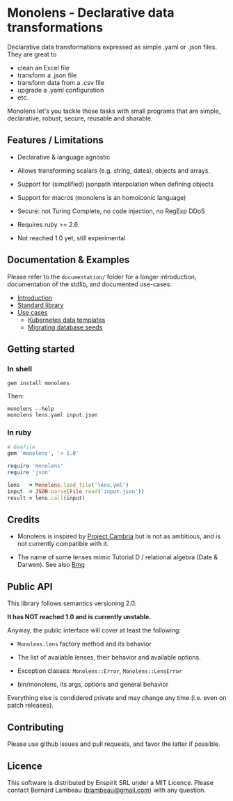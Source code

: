 # Monolens - Declarative data transformations

Declarative data transformations expressed as simple .yaml or
.json files. They are great to

- clean an Excel file
- transform a .json file
- transform data from a .csv file
- upgrade a .yaml configuration
- etc.

Monolens let's you tackle those tasks with small programs that are
simple, declarative, robust, secure, reusable and sharable.

## Features / Limitations

* Declarative & language agnostic
* Allows transforming scalars (e.g. string, dates), objects and arrays.
* Support for (simplified) jsonpath interpolation when defining objects
* Support for macros (monolens is an homoiconic language)
* Secure: not Turing Complete, no code injection, no RegExp DDoS

* Requires ruby >= 2.6
* Not reached 1.0 yet, still experimental

## Documentation & Examples

Please refer to the `documentation/` folder for a longer introduction,
documentation of the stdlib, and documented use-cases:

- [Introduction](./documentation/1-introduction.md)
- [Standard library](./documentation/stdlib)
- [Use cases](./documentation/use-cases)
  - [Kubernetes data templates](./documentation/use-cases/data-templates/)
  - [Migrating database seeds](./documentation/use-cases/data-transformation/)

## Getting started

### In shell

```
gem install monolens
```

Then:

```shell
monolens --help
monolens lens.yaml input.json
```

### In ruby

```ruby
# Gemfile
gem 'monolens', '< 1.0'
```

```ruby
require 'monolens'
require 'json'

lens   = Monolens.load_file('lens.yml')
input  = JSON.parse(File.read('input.json'))
result = lens.call(input)
```

## Credits

* Monolens is inspired by [Project Cambria](https://www.inkandswitch.com/cambria/)
but is not as ambitious, and is not currently compatible with it.

* The name of some lenses mimic Tutorial D / relational algebra (Date & Darwen).
  See also [Bmg](https://github.com/enspirit/bmg)

## Public API

This library follows semantics versioning 2.0.

**It has NOT reached 1.0 and is currently unstable.**

Anyway, the public interface will cover at least the following:

* `Monolens.lens` factory method and its behavior

* The list of available lenses, their behavior and available options.

* Exception classes: `Monolens::Error`, `Monolens::LensError`

* bin/monolens, its args, options and general behavior

Everything else is condidered private and may change any time
(i.e. even on patch releases).

## Contributing

Please use github issues and pull requests, and favor the latter if possible.

## Licence

This software is distributed by Enspirit SRL under a MIT Licence. Please
contact Bernard Lambeau (blambeau@gmail.com) with any question.
